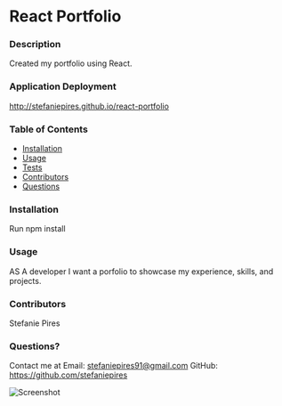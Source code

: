 # React Portfolio
  
    
  ### Description
  Created my portfolio using React. 

### Application Deployment
http://stefaniepires.github.io/react-portfolio
  
  ### Table of Contents 
  - [Installation](#installation)
  - [Usage](#usage)
  - [Tests](#tests)
  - [Contributors](#contributors)
  - [Questions](#questions)

  ### Installation
  Run npm install
  
  ### Usage
 AS A developer I want a porfolio to showcase my experience, skills, and projects. 


  ### Contributors
  Stefanie Pires

  ### Questions?
  Contact me at 
  Email: stefaniepires91@gmail.com
  GitHub: https://github.com/stefaniepires
  
  ![Screenshot](./src/assets/screen.gif)